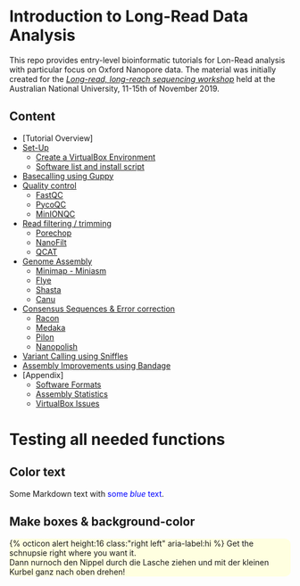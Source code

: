 # Introduction to Long-Read Data Analysis


This repo provides entry-level bioinformatic tutorials for Lon-Read analysis with particular focus on Oxford Nanopore data. The material was initially created for the *[Long-read, long-reach sequencing workshop](https://cba.anu.edu.au/news-events/long-read-long-reach-sequencing-workshop)* held at the Australian National University, 11-15th of November 2019.

## Content
 * [Tutorial Overview]
 * [Set-Up](www.test.com)
   * [Create a VirtualBox Environment](www.test.com)
   * [Software list and install script](www.test.com)
 * [Basecalling using Guppy](www.test.com)
 * [Quality control](www.test.com)
   * [FastQC](www.test.com)
   * [PycoQC](www.test.com)
   * [MinIONQC](www.test.com)
 * [Read filtering / trimming](www.test.com)
   * [Porechop](www.test.com)
   * [NanoFilt](www.test.com)
   * [QCAT](www.test.com)
 * [Genome Assembly](www.test.com)
   * [Minimap - Miniasm](www.test.com)
   * [Flye](www.test.com)
   * [Shasta](www.test.com)
   * [Canu](www.test.com)
 * [Consensus Sequences & Error correction](www.test.com)
   * [Racon](www.test.com)
   * [Medaka](www.test.com)
   * [Pilon](www.test.com)
   * [Nanopolish](www.test.com)
 * [Variant Calling using Sniffles](www.test.com)
 * [Assembly Improvements using Bandage](www.test.com)
 * [Appendix]
   * [Software Formats](www.test.com)
   * [Assembly Statistics](www.test.com)
   * [VirtualBox Issues](www.test.com)

# Testing all needed functions

## Color text

Some Markdown text with <span style="color:blue">some *blue* text</span>.

## Make boxes & background-color

<div style="background-color:lightyellow;border-radius:10px">
  {% octicon alert height:16 class:"right left" aria-label:hi %} Get the schnupsie right where you want it.<br>Dann nurnoch den Nippel durch die Lasche ziehen und mit der kleinen Kurbel ganz nach oben drehen!  
</div>
